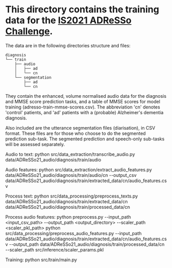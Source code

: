 # This directory contains the training data for the [IS2021 ADReSSo Challenge](https://edin.ac/3p1cyaI).

The data are in the following directories structure and files:

```
diagnosis
└── train
    ├── audio
    │   ├── ad
    │   └── cn
    └── segmentation
        ├── ad
        └── cn
```

They contain the enhanced, volume normalised audio data for the
diagnosis and MMSE score prediction tasks, and a table of MMSE scores
for model training (adresso-train-mmse-scores.csv). The abbreviation
'cn' denotes 'control' patients, and 'ad' patients with a (probable)
Alzheimer's dementia diagnosis.

Also included are the utterance segmentation files (diarisation), in
CSV format. These files are for those who choose to do the segmented
prediction sub-task. The segmented prediction and speech-only
sub-tasks will be assessed separately.

Audio to text:
python src/data_extraction/transcribe_audio.py data/ADReSSo21_audio/diagnosis/train/audio

Audio features:
python src/data_extraction/extract_audio_features.py data/ADReSSo21_audio/diagnosis/train/audio/cn --output_csv data/ADReSSo21_audio/diagnosis/train/extracted_data/cn/audio_features.csv  

Process text:
python src/data_processing/preprocess_texts.py data/ADReSSo21_audio/diagnosis/train/extracted_data/cn data/ADReSSo21_audio/diagnosis/train/processed_data/cn

Process audio features:
python preprocess.py --input_path <input_csv_path> --output_path <output_directory> --scaler_path <scaler_pkl_path>
python src/data_processing/preprocess_audio_features.py --input_path data/ADReSSo21_audio/diagnosis/train/extracted_data/cn/audio_features.csv --output_path data/ADReSSo21_audio/diagnosis/train/processed_data/cn --scaler_path src/inference/scaler_params.pkl 

Training:
python src/train/main.py  





